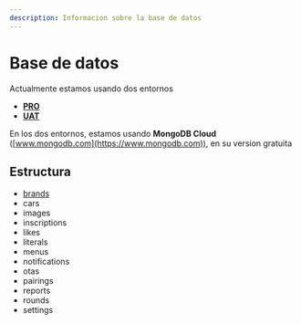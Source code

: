 ```yaml
---
description: Informacion sobre la base de datos
---
```


# Base de datos

Actualmente estamos usando dos entornos

* ****[**PRO**](configuracion-inicial.md#pro)****
* ****[**UAT**](configuracion-inicial.md#dev)****

En los dos entornos, estamos usando **MongoDB Cloud** ([www.mongodb.com](https://www.mongodb.com)), en su version gratuita

## Estructura

* [brands](modelos/brands.md)
* cars
* images
* inscriptions
* likes
* literals
* menus
* notifications
* otas
* pairings
* reports
* rounds
* settings
